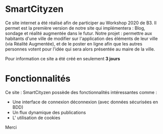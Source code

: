 # SmartCityzen

Ce site internet a été réalisé afin de participer au Workshop 2020 de B3. Il permet est la première version de notre site qui implémentera : Blog, sondage et réalité augmentée dans le futur.
Notre projet : permettre aux habitants d'une ville de modifier sur l'application des éléments de leur ville (via Réalité Augmentée), et de le poster en ligne afin que les autres personnes votent pour l'idée qui sera alors présentée au maire de la ville.

Pour information ce site a été créé en seulement **3 jours**

# Fonctionnalités
Ce site : SmartCityzen possède des fonctionnalités intéressantes comme :

- Une interface de connexion déconnexion (avec données sécurisées en BDD)
- Un flux dynamique des publications
- L' utilisation de cookies


Merci
